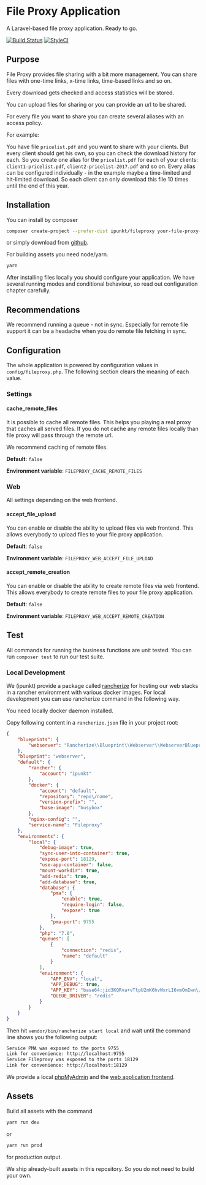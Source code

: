 # File Proxy Application

A Laravel-based file proxy application. Ready to go.

[![Build Status](https://img.shields.io/travis/ipunkt/fileproxy.svg?style=flat-square)](https://travis-ci.org/ipunkt/fileproxy) [![StyleCI](https://styleci.io/repos/87310636/shield?branch=master)](https://styleci.io/repos/87310636)

## Purpose

File Proxy provides file sharing with a bit more management. You can share files with one-time links, x-time links, time-based links and so on.

Every download gets checked and access statistics will be stored.

You can upload files for sharing or you can provide an url to be shared.

For every file you want to share you can create several aliases with an access policy.

For example:

You have file `pricelist.pdf` and you want to share with your clients. But every client should get his own, so you can check the download history for each. So you create one alias for the `pricelist.pdf` for each of your clients: `client1-pricelist.pdf`, `client2-pricelist-2017.pdf` and so on. Every alias can be configured individually - in the example maybe a time-limited and hit-limited download. So each client can only download this file 10 times until the end of this year.


## Installation

You can install by composer
```bash
composer create-project --prefer-dist ipunkt/fileproxy your-file-proxy-app
```

or simply download from [github](https://github.io/ipunkt/fileproxy).

For building assets you need node/yarn.

```bash
yarn
```

After installing files locally you should configure your application. We have several running modes and conditional behaviour, so read out configuration chapter carefully.

## Recommendations

We recommend running a queue - not in sync. Especially for remote file support it can be a headache when you do remote file fetching in sync.


## Configuration

The whole application is powered by configuration values in `config/fileproxy.php`. The following section clears the meaning of each value.

### Settings

#### cache_remote_files

It is possible to cache all remote files. This helps you playing a real proxy that caches all served files. If you do not cache any remote files locally than file proxy will pass through the remote url.

We recommend caching of remote files.

**Default**: `false`

**Environment variable**: `FILEPROXY_CACHE_REMOTE_FILES`


### Web

All settings depending on the web frontend.

#### accept_file_upload

You can enable or disable the ability to upload files via web frontend. This allows everybody to upload files to your file proxy application.

**Default**: `false`

**Environment variable**: `FILEPROXY_WEB_ACCEPT_FILE_UPLOAD`

#### accept_remote_creation

You can enable or disable the ability to create remote files via web frontend. This allows everybody to create remote files to your file proxy application.

**Default**: `false`

**Environment variable**: `FILEPROXY_WEB_ACCEPT_REMOTE_CREATION`

## Test

All commands for running the business functions are unit tested. You can run `composer test` to run our test suite.

### Local Development

We (ipunkt) provide a package called [rancherize](https://github.com/ipunkt/rancherize/tree/v2) for hosting our web stacks in a rancher environment with various docker images. For local development you can use rancherize command in the following way.

You need locally docker daemon installed.

Copy following content in a `rancherize.json` file in your project root:
```json
{
    "blueprints": {
        "webserver": "Rancherize\\Blueprint\\Webserver\\WebserverBlueprint"
    },
    "blueprint": "webserver",
    "default": {
        "rancher": {
            "account": "ipunkt"
        },
        "docker": {
            "account": "default",
            "repository": "repo\/name",
            "version-prefix": "",
            "base-image": "busybox"
        },
        "nginx-config": "",
        "service-name": "Fileproxy"
    },
    "environments": {
        "local": {
            "debug-image": true,
            "sync-user-into-container": true,
            "expose-port": 18129,
            "use-app-container": false,
            "mount-workdir": true,
            "add-redis": true,
            "add-database": true,
            "database": {
                "pma": {
                    "enable": true,
                    "require-login": false,
                    "expose": true
                },
                "pma-port": 9755
            },
            "php": "7.0",
            "queues": [
                {
                    "connection": "redis",
                    "name": "default"
                }
            ],
            "environment": {
                "APP_ENV": "local",
                "APP_DEBUG": true,
                "APP_KEY": "base64:jid3KQRva+vTtpU2mK6hvWxrLI6vmOmIwn\/AEAH4ua0=",
                "QUEUE_DRIVER": "redis"
            }
        }
    }
}
```

Then hit `vendor/bin/rancherize start local` and wait until the command line shows you the following output:
```bash
Service PMA was exposed to the ports 9755
Link for convenience: http://localhost:9755
Service Fileproxy was exposed to the ports 18129
Link for convenience: http://localhost:18129
```
We provide a local [phpMyAdmin](http://localhost:9755) and the [web application frontend](http://localhost:18129). 

## Assets

Build all assets with the command
```bash
yarn run dev
```
or
```bash
yarn run prod
```
for production output.

We ship already-built assets in this repository. So you do not need to build your own.
